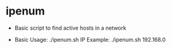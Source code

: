 # ipenum
- Basic script to find active hosts in a network

* Basic Usage: ./ipenum.sh IP
      Example: ./ipenum.sh 192.168.0

